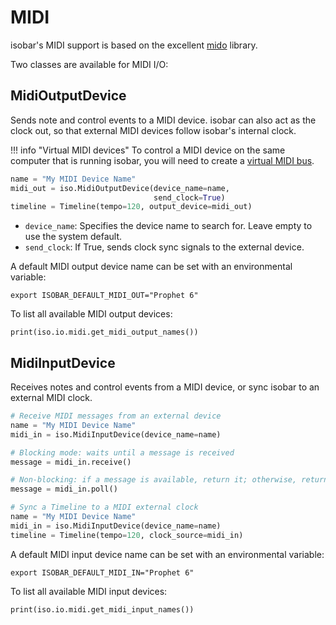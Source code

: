 # MIDI

isobar's MIDI support is based on the excellent [mido](https://mido.readthedocs.io/en/latest/) library. 

Two classes are available for MIDI I/O:

## MidiOutputDevice

Sends note and control events to a MIDI device. isobar can also act as the clock out, so that external MIDI devices follow isobar's internal clock.  

!!! info "Virtual MIDI devices" 
    To control a MIDI device on the same computer that is running isobar, you will need to create a [virtual MIDI bus](virtual-midi-devices.md).

```python
name = "My MIDI Device Name"
midi_out = iso.MidiOutputDevice(device_name=name,
                                send_clock=True)
timeline = Timeline(tempo=120, output_device=midi_out)
```

- `device_name`: Specifies the device name to search for. Leave empty to use the system default.
- `send_clock`: If True, sends clock sync signals to the external device.

A default MIDI output device name can be set with an environmental variable:

```
export ISOBAR_DEFAULT_MIDI_OUT="Prophet 6"
``` 

To list all available MIDI output devices:

```
print(iso.io.midi.get_midi_output_names())
```

## MidiInputDevice

Receives notes and control events from a MIDI device, or sync isobar to an external MIDI clock.

```python
# Receive MIDI messages from an external device 
name = "My MIDI Device Name"
midi_in = iso.MidiInputDevice(device_name=name)

# Blocking mode: waits until a message is received
message = midi_in.receive()

# Non-blocking: if a message is available, return it; otherwise, return None
message = midi_in.poll()
```

```python
# Sync a Timeline to a MIDI external clock 
name = "My MIDI Device Name"
midi_in = iso.MidiInputDevice(device_name=name)
timeline = Timeline(tempo=120, clock_source=midi_in)
```

A default MIDI input device name can be set with an environmental variable:

```
export ISOBAR_DEFAULT_MIDI_IN="Prophet 6"
``` 

To list all available MIDI input devices:

```
print(iso.io.midi.get_midi_input_names())
```

